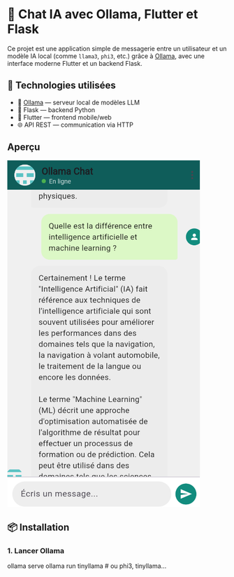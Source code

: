 # 💬 Chat IA avec Ollama, Flutter et Flask

Ce projet est une application simple de messagerie entre un utilisateur et un modèle IA local (comme `llama3`, `phi3`, etc.) grâce à [Ollama](https://ollama.com), avec une interface moderne Flutter et un backend Flask.

## 🚀 Technologies utilisées

- 🧠 [Ollama](https://ollama.com) — serveur local de modèles LLM
- 🐍 Flask — backend Python
- 💙 Flutter — frontend mobile/web
- 🌐 API REST — communication via HTTP

##  Aperçu

![alt text](image.png) <!-- ajoute une image du chat si tu veux -->

## 📦 Installation

### 1. Lancer Ollama

ollama serve
ollama run tinyllama  # ou phi3, tinyllama...
